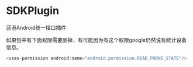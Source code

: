 # SDKPlugin
蓝港Android统一接口插件


如果包中有下面权限需要删掉，有可能因为有这个权限google仍然说有统计设备信息。
```java
<uses-permission android:name="android.permission.READ_PHONE_STATE"/>
```




